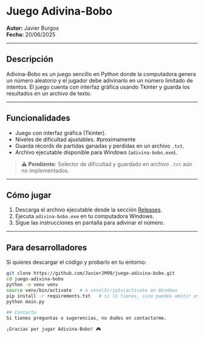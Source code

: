 # Juego Adivina-Bobo

**Autor:** Javier Burgos  
**Fecha:** 20/06/2025  

---

## Descripción

Adivina-Bobo es un juego sencillo en Python donde la computadora genera un número aleatorio y el jugador debe adivinarlo en un número limitado de intentos. El juego cuenta con interfaz gráfica usando Tkinter y guarda los resultados en un archivo de texto.

---

## Funcionalidades

- Juego con interfaz gráfica (Tkinter).  
- Niveles de dificultad ajustables. #proximamente 
- Guarda récords de partidas ganadas y perdidas en un archivo `.txt`. 
- Archivo ejecutable disponible para Windows (`adivina-bobo.exe`).  

> ⚠️ **Pendiente:** Selector de dificultad y guardado en archivo `.txt` aún no implementados.

---

## Cómo jugar

1. Descarga el archivo ejecutable desde la sección [Releases](https://github.com/JavierJM99/juego-adivina-bobo/releases).  
2. Ejecuta `adivina-bobo.exe` en tu computadora Windows.  
3. Sigue las instrucciones en pantalla para adivinar el número.  

---

## Para desarrolladores

Si quieres descargar el código y probarlo en tu entorno:

```bash
git clone https://github.com/JavierJM99/juego-adivina-bobo.git
cd juego-adivina-bobo
python -m venv venv
source venv/bin/activate   # o venv\Scripts\activate en Windows
pip install -r requirements.txt   # si lo tienes, sino puedes omitir este paso
python main.py

## Contacto
Si tienes preguntas o sugerencias, no dudes en contactarme.

¡Gracias por jugar Adivina-Bobo! 🎮


